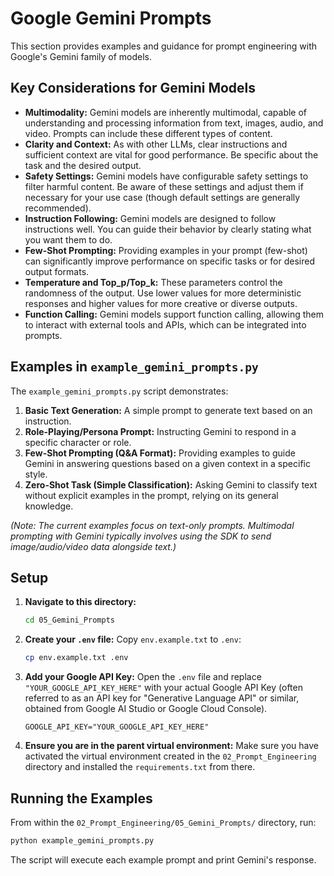 # Google Gemini Prompts

This section provides examples and guidance for prompt engineering with Google's Gemini family of models.

## Key Considerations for Gemini Models

*   **Multimodality:** Gemini models are inherently multimodal, capable of understanding and processing information from text, images, audio, and video. Prompts can include these different types of content.
*   **Clarity and Context:** As with other LLMs, clear instructions and sufficient context are vital for good performance. Be specific about the task and the desired output.
*   **Safety Settings:** Gemini models have configurable safety settings to filter harmful content. Be aware of these settings and adjust them if necessary for your use case (though default settings are generally recommended).
*   **Instruction Following:** Gemini models are designed to follow instructions well. You can guide their behavior by clearly stating what you want them to do.
*   **Few-Shot Prompting:** Providing examples in your prompt (few-shot) can significantly improve performance on specific tasks or for desired output formats.
*   **Temperature and Top_p/Top_k:** These parameters control the randomness of the output. Use lower values for more deterministic responses and higher values for more creative or diverse outputs.
*   **Function Calling:** Gemini models support function calling, allowing them to interact with external tools and APIs, which can be integrated into prompts.

## Examples in `example_gemini_prompts.py`

The `example_gemini_prompts.py` script demonstrates:

1.  **Basic Text Generation:** A simple prompt to generate text based on an instruction.
2.  **Role-Playing/Persona Prompt:** Instructing Gemini to respond in a specific character or role.
3.  **Few-Shot Prompting (Q&A Format):** Providing examples to guide Gemini in answering questions based on a given context in a specific style.
4.  **Zero-Shot Task (Simple Classification):** Asking Gemini to classify text without explicit examples in the prompt, relying on its general knowledge.

*(Note: The current examples focus on text-only prompts. Multimodal prompting with Gemini typically involves using the SDK to send image/audio/video data alongside text.)*

## Setup

1.  **Navigate to this directory:**
    ```bash
    cd 05_Gemini_Prompts
    ```
2.  **Create your `.env` file:**
    Copy `env.example.txt` to `.env`:
    ```bash
    cp env.example.txt .env
    ```
3.  **Add your Google API Key:**
    Open the `.env` file and replace `"YOUR_GOOGLE_API_KEY_HERE"` with your actual Google API Key (often referred to as an API key for "Generative Language API" or similar, obtained from Google AI Studio or Google Cloud Console).
    ```env
    GOOGLE_API_KEY="YOUR_GOOGLE_API_KEY_HERE"
    ```
4.  **Ensure you are in the parent virtual environment:**
    Make sure you have activated the virtual environment created in the `02_Prompt_Engineering` directory and installed the `requirements.txt` from there.

## Running the Examples

From within the `02_Prompt_Engineering/05_Gemini_Prompts/` directory, run:

```bash
python example_gemini_prompts.py
```
The script will execute each example prompt and print Gemini's response. 